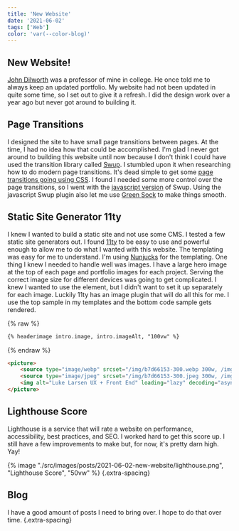 ```yaml
---
title: 'New Website'
date: '2021-06-02'
tags: ['Web']
color: 'var(--color-blog)'
---
```


## New Website!

[John Dilworth](https://johndilworth.com/) was a professor of mine in college. He once told me to always keep an updated portfolio. My website had not been updated in quite some time, so I set out to give it a refresh. I did the design work over a year ago but never got around to building it. 

## Page Transitions

I designed the site to have small page transitions between pages. At the time, I had no idea how that could be accomplished. I'm glad I never got around to building this website until now because I don't think I could have used the transition library called [Swup](https://swup.js.org/). I stumbled upon it when researching how to do modern page transitions. It's dead simple to get some [page transitions going using CSS](https://swup.js.org/getting-started/example). I found I needed some more control over the page transitions, so I went with the [javascript version](https://swup.js.org/plugins/js-plugin) of Swup. Using the javascript Swup plugin also let me use [Green Sock](https://greensock.com/) to make things smooth.

## Static Site Generator 11ty

I knew I wanted to build a static site and not use some CMS. I tested a few static site generators out. I found [11ty](https://www.11ty.dev/) to be easy to use and powerful enough to allow me to do what I wanted with this website. The templating was easy for me to understand. I'm using [Nunjucks](https://www.11ty.dev/docs/languages/nunjucks/) for the templating. One thing I knew I needed to handle well was images. I have a large hero image at the top of each page and portfolio images for each project. Serving the correct image size for different devices was going to get complicated. I knew I wanted to use the <picture> element, but I didn't want to set it up separately for each image. Luckily 11ty has an image plugin that will do all this for me. I use the top sample in my templates and the bottom code sample gets rendered.

{% raw %}
``` html
{% headerimage intro.image, intro.imageAlt, "100vw" %}
```
{% endraw %}

``` html
<picture>
    <source type="image/webp" srcset="/img/b7d66153-300.webp 300w, /img/b7d66153-600.webp 600w, /img/b7d66153-900.webp 900w, /img/b7d66153-1200.webp 1200w, /img/b7d66153-1800.webp 1800w, /img/b7d66153-2000.webp 2000w, /img/b7d66153-3500.webp 3500w" sizes="100vw">
    <source type="image/jpeg" srcset="/img/b7d66153-300.jpeg 300w, /img/b7d66153-600.jpeg 600w, /img/b7d66153-900.jpeg 900w, /img/b7d66153-1200.jpeg 1200w, /img/b7d66153-1800.jpeg 1800w, /img/b7d66153-2000.jpeg 2000w, /img/b7d66153-3500.jpeg 3500w" sizes="100vw">
    <img alt="Luke Larsen UX + Front End" loading="lazy" decoding="async" src="/img/b7d66153-300.jpeg" width="3500" height="2517">
</picture>
```

## Lighthouse Score

Lighthouse is a service that will rate a website on performance, accessibility, best practices, and SEO. I worked hard to get this score up. I still have a few improvements to make but, for now, it's pretty darn high. Yay!

{% image "./src/images/posts/2021-06-02-new-website/lighthouse.png", "Lighthouse Score", "50vw" %}
{.extra-spacing}

## Blog

I have a good amount of posts I need to bring over. I hope to do that over time.
{.extra-spacing}